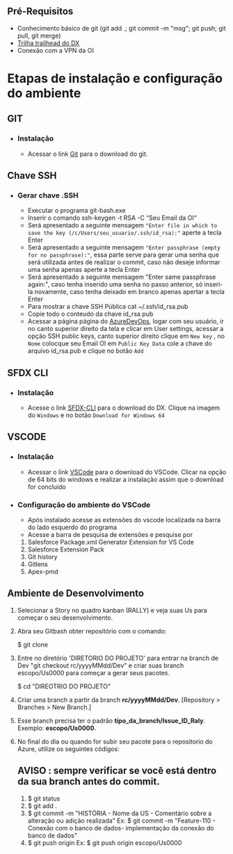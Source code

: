 ## Pré-Requisitos

* Conhecimento básico de git (git add .; git commit -m "msg"; git push; git pull, git merge)
* [Trilha trailhead do DX](https://trailhead.salesforce.com/content/learn/trails/sfdx_get_started)
* Conexão com a VPN da OI
 
# Etapas de instalação e configuração do ambiente

## GIT

* ### Instalação

    * Acessar o link [Git](https://git-scm.com/download/win) para o download do git.

## Chave SSH

* ### Gerar chave .SSH

    * Executar o programa git-bash.exe
    * Inserir o comando ssh-keygen -t RSA -C “Seu Email da OI“
    * Será apresentado a seguinte mensagem ```"Enter file in which to save the key (/c/Users/seu_usuario/.ssh/id_rsa):"``` aperte a tecla Enter
    * Será apresentado a seguinte mensagem ```"Enter passphrase (empty for no passphrase):"```, essa parte serve para gerar uma senha que será utilizada antes de realizar o commit, caso não deseje informar uma senha apenas aperte a tecla Enter
    * Será apresentado a seguinte mensagem "Enter same passphrase again:", caso tenha inserido uma senha no passo anterior, só inseri-la novamente, caso tenha deixado em branco apenas apertar a tecla Enter
    * Para mostrar a chave SSH Pública cat ~/.ssh/id_rsa.pub
    * Copie todo o conteudo da chave id_rsa.pub
    * Acessar a página página do [AzureDevOps](https://dvspw02a.oi.corp.net/devops), logar com seu usuário, ir no canto superior direito da tela e clicar em User settings, acessar a opção SSH public keys, canto superior direito clique em ```New key``` , no ```Nome``` colocque seu Email OI em ```Public Key Data``` cole a chave do arquivo id_rsa.pub e clique no botão ```Add```

## SFDX CLI

* ### Instalação 
    
    * Acesse o link [SFDX-CLI](https://developer.salesforce.com/tools/sfdxcli) para o download do DX. Clique na imagem do ```Windows``` e no botão ```Download for Windows 64```

## VSCODE

* ### Instalação
    
    * Acessar o link [VSCode](https://code.visualstudio.com/download) para o download do VSCode. Clicar na opção de 64 bits do windows e realizar a instalação assim que o download for concluído

* ### Configuração do ambiente do VSCode
    
    * Após instalado acesse as extensões do vscode localizada na barra do lado esquerdo do programa
    * Acesse a barra de pesquisa de extensões e pesquise por
    
    1. Salesforce Package.xml Generator Extension for VS Code 
    2. Salesforce Extension Pack 
    3. Git history
    4. Gitlens
    5. Apex-pmd


## Ambiente de Desenvolvimento

1. Selecionar a Story no quadro kanban (RALLY) e veja suas Us para começar o seu desenvolvimento.

2. Abra seu Gitbash obter repositório  com o comando:

    $ git clone <link http ou ssh do repositorio>

3. Entre no diretório 'DIRETORIO DO PROJETO' para entrar na branch de Dev "git checkout rc/yyyyMMdd/Dev" e criar suas branch escopo/Us0000 para começar a gerar seus pacotes.

    $ cd "DIREOTRIO DO PROJETO"

4. Criar uma branch a partir da branch **rc/yyyyMMdd/Dev**.  [Repository > Branches > New Branch.]

5. Esse branch precisa ter o padrão **tipo_da_branch/Issue_ID_Raly**. Exemplo: **escopo/Us0000**.

6. No final do dia ou quando for subir seu pacote para o repositorio do Azure, utilize os seguintes códigos:
    ## AVISO : sempre verificar se você está dentro da sua branch antes do commit.

    1. $ git status
    2. $ git add .
    3. $ git commit -m "HISTÓRIA - Nome da US - Comentário sobre a alteração ou adição realizada"
        Ex:  $ git commit -m "Feature-110 - Conexão com o banco de dados- implementação da conexão do banco de dados"
    4. $ git push origin <branch de trabalho>
        Ex: $ git push origin escopo/Us0000







